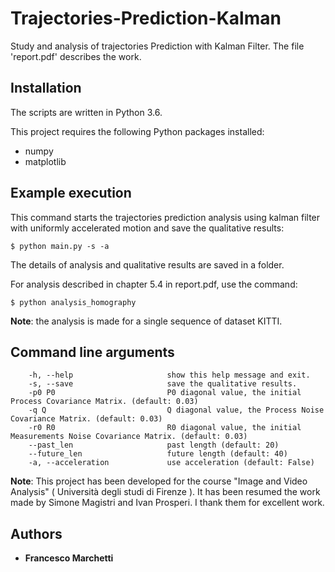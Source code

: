# Trajectories-Prediction-Kalman
Study and analysis of trajectories Prediction with Kalman Filter.
The file 'report.pdf' describes the work.

## Installation

The scripts are written in Python 3.6.

This project requires the following Python packages installed:
* numpy
* matplotlib

## Example execution

This command starts the trajectories prediction analysis using kalman filter with uniformly accelerated motion and save the qualitative results:
```
$ python main.py -s -a 
```
The details of analysis and qualitative results are saved in a folder.

For analysis described in chapter 5.4 in report.pdf, use the command:
```
$ python analysis_homography
```

**Note**: the analysis is made for a single sequence of dataset KITTI.


## Command line arguments
```
    -h, --help                     show this help message and exit.
    -s, --save                     save the qualitative results.
    -p0 P0                         P0 diagonal value, the initial Process Covariance Matrix. (default: 0.03)
    -q Q                           Q diagonal value, the Process Noise Covariance Matrix. (default: 0.03)
    -r0 R0                         R0 diagonal value, the initial Measurements Noise Covariance Matrix. (default: 0.03)
    --past_len                     past length (default: 20)
    --future_len                   future length (default: 40)
    -a, --acceleration             use acceleration (default: False)

```

**Note**:
This project has been developed for the course "Image and Video Analysis" ( Università degli studi di Firenze ).
It has been resumed the work made by Simone Magistri and Ivan Prosperi. I thank them for excellent work.


## Authors
* **Francesco Marchetti**
